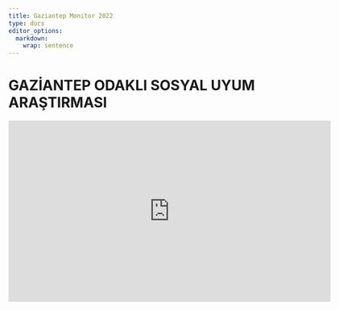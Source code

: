 ```yaml
---
title: Gaziantep Monitor 2022
type: docs
editor_options: 
  markdown: 
    wrap: sentence
---
```


# GAZİANTEP ODAKLI SOSYAL UYUM ARAŞTIRMASI

<center>
  <iframe src="https://player.vimeo.com/video/767832313?h=f697536f15" width="640" height="360" frameborder="0" allow="autoplay; fullscreen; picture-in-picture" allowfullscreen></iframe>
</center>  
